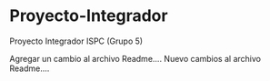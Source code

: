# Proyecto-Integrador
Proyecto Integrador  ISPC (Grupo 5) 

Agregar un cambio al archivo Readme....
Nuevo cambios al archivo Readme....

